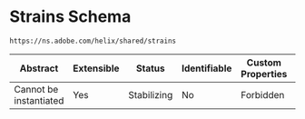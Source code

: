 
# Strains Schema

```
https://ns.adobe.com/helix/shared/strains
```


| Abstract | Extensible | Status | Identifiable | Custom Properties | Additional Properties | Defined In |
|----------|------------|--------|--------------|-------------------|-----------------------|------------|
| Cannot be instantiated | Yes | Stabilizing | No | Forbidden | Permitted | [strains.schema.json](strains.schema.json) |
